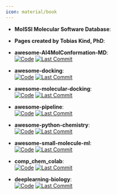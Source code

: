 ```yaml
---
icon: material/book
---
```





- **MolSSI Molecular Software Database**:   




- **Pages created by Tobias Kind, PhD**:   




- **awesome-AI4MolConformation-MD**:   
    [![Code](https://img.shields.io/github/stars/AspirinCode/awesome-AI4MolConformation-MD?style=for-the-badge&logo=github)](https://github.com/AspirinCode/awesome-AI4MolConformation-MD) 
    [![Last Commit](https://img.shields.io/github/last-commit/AspirinCode/awesome-AI4MolConformation-MD?style=for-the-badge&logo=github)](https://github.com/AspirinCode/awesome-AI4MolConformation-MD) 




- **awesome-docking**:   
    [![Code](https://img.shields.io/github/stars/KyGao/awesome-docking?style=for-the-badge&logo=github)](https://github.com/KyGao/awesome-docking) 
    [![Last Commit](https://img.shields.io/github/last-commit/KyGao/awesome-docking?style=for-the-badge&logo=github)](https://github.com/KyGao/awesome-docking) 




- **awesome-molecular-docking**:   
    [![Code](https://img.shields.io/github/stars/Thinklab-SJTU/awesome-molecular-docking?style=for-the-badge&logo=github)](https://github.com/Thinklab-SJTU/awesome-molecular-docking) 
    [![Last Commit](https://img.shields.io/github/last-commit/Thinklab-SJTU/awesome-molecular-docking?style=for-the-badge&logo=github)](https://github.com/Thinklab-SJTU/awesome-molecular-docking) 




- **awesome-pipeline**:   
    [![Code](https://img.shields.io/github/stars/pditommaso/awesome-pipeline?style=for-the-badge&logo=github)](https://github.com/pditommaso/awesome-pipeline) 
    [![Last Commit](https://img.shields.io/github/last-commit/pditommaso/awesome-pipeline?style=for-the-badge&logo=github)](https://github.com/pditommaso/awesome-pipeline) 




- **awesome-python-chemistry**:   
    [![Code](https://img.shields.io/github/stars/lmmentel/awesome-python-chemistry?style=for-the-badge&logo=github)](https://github.com/lmmentel/awesome-python-chemistry) 
    [![Last Commit](https://img.shields.io/github/last-commit/lmmentel/awesome-python-chemistry?style=for-the-badge&logo=github)](https://github.com/lmmentel/awesome-python-chemistry) 




- **awesome-small-molecule-ml**:   
    [![Code](https://img.shields.io/github/stars/benb111/awesome-small-molecule-ml?style=for-the-badge&logo=github)](https://github.com/benb111/awesome-small-molecule-ml) 
    [![Last Commit](https://img.shields.io/github/last-commit/benb111/awesome-small-molecule-ml?style=for-the-badge&logo=github)](https://github.com/benb111/awesome-small-molecule-ml) 




- **comp_chem_colab**:   
    [![Code](https://img.shields.io/github/stars/yboulaamane/comp_chem_colab?style=for-the-badge&logo=github)](https://github.com/yboulaamane/comp_chem_colab) 
    [![Last Commit](https://img.shields.io/github/last-commit/yboulaamane/comp_chem_colab?style=for-the-badge&logo=github)](https://github.com/yboulaamane/comp_chem_colab) 




- **deeplearning-biology**:   
    [![Code](https://img.shields.io/github/stars/hussius/deeplearning-biology#chemoinformatics-and-drug-discovery-?style=for-the-badge&logo=github)](https://github.com/hussius/deeplearning-biology#chemoinformatics-and-drug-discovery-) 
    [![Last Commit](https://img.shields.io/github/last-commit/hussius/deeplearning-biology#chemoinformatics-and-drug-discovery-?style=for-the-badge&logo=github)](https://github.com/hussius/deeplearning-biology#chemoinformatics-and-drug-discovery-) 



